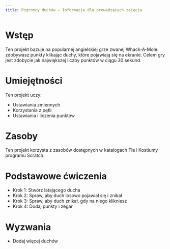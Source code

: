 ```yaml
---
title: Pogromcy duchów — Informacje dla prowadzących zajęcia
---
```


# Wstęp
Ten projekt bazuje na popularnej angielskiej grze zwanej Whack-A-Mole: zdobywasz punkty klikając duchy, które pojawiają się na ekranie. Celem gry jest zdobycie jak największej liczby punktów w ciągu 30 sekund.

# Umiejętności
Ten projekt uczy:

* Ustawiania zmiennych
* Korzystania z pętli
* Ustawiania i liczenia punktów

# Zasoby
Ten projekt korzysta z zasobów dostępnych w katalogach Tła i Kostiumy programu Scratch.

# Podstawowe ćwiczenia
* Krok 1: Stwórz latającego ducha
* Krok 2: Spraw, aby duch losowo pojawiał się i znikał
* Krok 3: Spraw, aby duch znikał, gdy na niego klikniesz
* Krok 4: Dodaj punkty i zegar

# Wyzwania
* Dodaj więcej duchów
